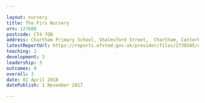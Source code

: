 ```yaml
---

layout: nursery
title: The Firs Nursery
urn: 127688
postcode: CT4 7QN
address: Chartham Primary School, Shalmsford Street,  Chartham, Canterbury, Kent, CT4 7QN
latestReportUrl: https://reports.ofsted.gov.uk/provider/files/2738505/urn/127688.pdf
teaching: 2
development: 3
leadership: 3
outcomes: 0
overall: 3
date: 01 April 2018 
datePublish: 1 November 2017

---
```

